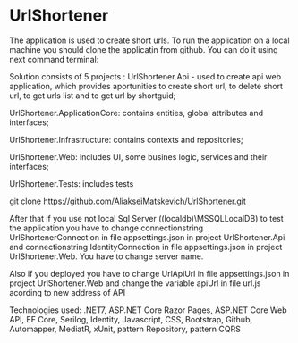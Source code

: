 # UrlShortener

The application is used to create short urls. To run the application on a local machine you should clone the applicatin from github. You can do it using next command terminal:

Solution consists of 5 projects : 
UrlShortener.Api - used to create api web application, which provides aportunities to create short url, to delete short url, to get urls list and to get url by shortguid;

UrlShortener.ApplicationCore: contains entities, global attributes and interfaces;

UrlShortener.Infrastructure: contains contexts and repositories;

UrlShortener.Web: includes UI, some busines logic, services and their interfaces;

UrlShortener.Tests: includes tests

git clone https://github.com/AliakseiMatskevich/UrlShortener.git

After that if you use not local Sql Server ((localdb)\\MSSQLLocalDB) to test the application you have to change connectionstring UrlShortenerConnection in file appsettings.json in project UrlShortener.Api and connectionstring IdentityConnection in file appsettings.json in project UrlShortener.Web. You have to change server name.

Also if you deployed you have to change UrlApiUrl in file appsettings.json in project UrlShortener.Web and change the variable apiUrl in file url.js acording to new address of API

Technologies used: .NET7, ASP.NET Core Razor Pages, ASP.NET Core Web API, EF Core, Serilog, Identity, Javascript, CSS, Bootstrap,  Github, Automapper, MediatR, xUnit, pattern Repository, pattern CQRS 


